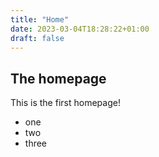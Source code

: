 ```yaml
---
title: "Home"
date: 2023-03-04T18:28:22+01:00
draft: false
---
```

## The homepage
This is the first homepage!

- one
- two 
- three